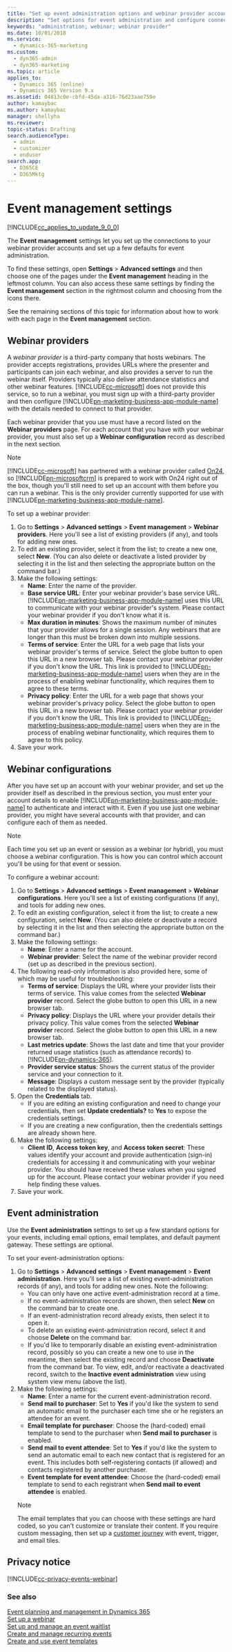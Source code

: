 ```yaml
---
title: "Set up event administration options and webinar provider accounts (Dynamics 365 for Marketing) | Microsoft Docs"
description: "Set options for event administration and configure connections to your webinar provider accounts in Dynamics 365 for Marketing"
keywords: "administration; webinar; webinar provider"
ms.date: 10/01/2018
ms.service: 
  - dynamics-365-marketing
ms.custom: 
  - dyn365-admin
  - dyn365-marketing
ms.topic: article
applies_to: 
  - Dynamics 365 (online)
  - Dynamics 365 Version 9.x
ms.assetid: 04813c0e-cbfd-45da-a316-76d23aae759e
author: kamaybac
ms.author: kamaybac
manager: shellyha
ms.reviewer:
topic-status: Drafting
search.audienceType: 
  - admin
  - customizer
  - enduser
search.app: 
  - D365CE
  - D365Mktg
---
```


# Event management settings

[!INCLUDE[cc_applies_to_update_9_0_0](../includes/cc_applies_to_update_9_0_0.md)]

The **Event management** settings let you set up the connections to your webinar provider accounts and set up a few defaults for event administration. 

To find these settings, open **Settings** > **Advanced settings** and then choose one of the pages under the **Event management** heading in the leftmost column. You can also access these same settings by finding the **Event management** section in the rightmost column and choosing from the icons there.

See the remaining sections of this topic for information about how to work with each page in the **Event management** section.

## Webinar providers

A *webinar provider* is a third-party company that hosts webinars. The provider accepts registrations, provides URLs where the presenter and participants can join each webinar, and also provides a server to run the webinar itself. Providers typically also deliver attendance statistics and other webinar features. [!INCLUDE[cc-microsoft](../includes/cc-microsoft.md)] does not provide this service, so to run a webinar, you must sign up with a third-party provider and then configure [!INCLUDE[pn-marketing-business-app-module-name](../includes/pn-marketing-business-app-module-name.md)] with the details needed to connect to that provider.

Each webinar provider that you use must have a record listed on the **Webinar providers** page. For each account that you have with your webinar provider, you must also set up a **Webinar configuration** record as described in the next section.

> [!NOTE]
> [!INCLUDE[cc-microsoft](../includes/cc-microsoft.md)] has partnered with a webinar provider called [On24](https://www.on24.com/), so [!INCLUDE[pn-microsoftcrm](../includes/pn-dynamics-365.md)] is prepared to work with On24 right out of the box, though you'll still need to set up an account with them before you can run a webinar. This is the only provider currently supported for use with [!INCLUDE[pn-marketing-business-app-module-name](../includes/pn-marketing-business-app-module-name.md)].

To set up a webinar provider:

1. Go to **Settings** > **Advanced settings** > **Event management** > **Webinar providers**. Here you'll see a list of existing providers (if any), and tools for adding new ones.
1. To edit an existing provider, select it from the list; to create a new one, select **New**. (You can also delete or deactivate a listed provider by selecting it in the list and then selecting the appropriate button on the command bar.)
1. Make the following settings:
    - **Name**: Enter the name of the provider.
    - **Base service URL**: Enter your webinar provider's base service URL. [!INCLUDE[pn-marketing-business-app-module-name](../includes/pn-marketing-business-app-module-name.md)] uses this URL to communicate with your webinar provider's system. Please contact your webinar provider if you don't know what it is.
    - **Max duration in minutes**: Shows the maximum number of minutes that your provider allows for a single session. Any webinars that are longer than this must be broken down into multiple sessions.
    - **Terms of service**: Enter the URL for a web page that lists your webinar provider's terms of service. Select the globe button to open this URL in a new browser tab. Please contact your webinar provider if you don't know the URL. This link is provided to [!INCLUDE[pn-marketing-business-app-module-name](../includes/pn-marketing-business-app-module-name.md)] users when they are in the process of enabling webinar functionality, which requires them to agree to these terms.
    - **Privacy policy**: Enter the URL for a web page that shows your webinar provider's privacy policy. Select the globe button to open this URL in a new browser tab. Please contact your webinar provider if you don't know the URL. This link is provided to [!INCLUDE[pn-marketing-business-app-module-name](../includes/pn-marketing-business-app-module-name.md)] users when they are in the process of enabling webinar functionality, which requires them to agree to this policy.
1. Save your work.

## Webinar configurations

After you have set up an account with your webinar provider, and set up the provider itself as described in the previous section, you must enter your account details to enable [!INCLUDE[pn-marketing-business-app-module-name](../includes/pn-marketing-business-app-module-name.md)] to authenticate and interact with it. Even if you use just one webinar provider, you might have several accounts with that provider, and can configure each of them as needed.

> [!NOTE]
> Each time you set up an event or session as a webinar (or hybrid), you must choose a webinar configuration. This is how you can control which account you'll be using for that event or session.

To configure a webinar account:

1. Go to **Settings** > **Advanced settings** > **Event management** > **Webinar configurations**. Here you'll see a list of existing configurations (if any), and tools for adding new ones.
1. To edit an existing configuration, select it from the list; to create a new configuration, select **New**. (You can also delete or deactivate a record by selecting it in the list and then selecting the appropriate button on the command bar.)
1. Make the following settings:
    - **Name**: Enter a name for the account.
    - **Webinar provider**: Select the name of the webinar provider record (set up as described in the previous section).
1. The following read-only information is also provided here, some of which may be useful for troubleshooting:
    - **Terms of service**: Displays the URL where your provider lists their terms of service. This value comes from the selected **Webinar provider** record. Select the globe button to open this URL in a new browser tab.
    - **Privacy policy**: Displays the URL where your provider details their privacy policy. This value comes from the selected **Webinar provider** record. Select the globe button to open this URL in a new browser tab.
    - **Last metrics update**: Shows the last date and time that your provider returned usage statistics (such as attendance records) to [!INCLUDE[pn-dynamics-365](../includes/pn-dynamics-365.md)].
    - **Provider service status**: Shows the current status of the provider service and your connection to it.
    - **Message**: Displays a custom message sent by the provider (typically related to the displayed status).
1. Open the **Credentials** tab.
    - If you are editing an existing configuration and need to change your credentials, then set **Update credentials?** to **Yes** to expose the credentials settings.
    - If you are creating a new configuration, then the credentials settings are already shown here.
1. Make the following settings:
    - **Client ID**, **Access token key**, and **Access token secret**: These values identify your account and provide authentication (sign-in) credentials for accessing it and communicating with your webinar provider. You should have received these values when you signed up for the account. Please contact your webinar provider if you need help finding these values.
1. Save your work.

## Event administration

Use the **Event administration** settings to set up a few standard options for your events, including email options, email templates, and default payment gateway. These settings are optional.

To set your event-administration options:

1. Go to **Settings** > **Advanced settings** > **Event management** > **Event administration**. Here you'll see a list of existing event-administration records (if any), and tools for adding new ones. Note the following:
    - You can only have one active event-administration record at a time.
    - If no event-administration records are shown, then select **New** on the command bar to create one.
    - If an event-administration record already exists, then select it to open it.
    - To delete an existing event-administration record, select it and choose **Delete** on the command bar.
    - If you'd like to temporarily disable an existing event-administration record, possibly so you can create a new one to use in the meantime, then select the existing record and choose **Deactivate** from the command bar. To view, edit, and/or reactivate a deactivated record, switch to the **Inactive event administration** view using system view menu (above the list).
1. Make the following settings:
    - **Name**: Enter a name for the current event-administration record.
    - **Send mail to purchaser**: Set to **Yes** if you'd like the system to send an automatic email to the purchaser each time she or he registers an attendee for an event.
    - **Email template for purchaser**: Choose the (hard-coded) email template to send to the purchaser when **Send mail to purchaser** is enabled.
    - **Send mail to event attendee**: Set to **Yes** if you'd like the system to send an automatic email to each new contact that is registered for an event. This includes both self-registering contacts (if allowed) and contacts registered by another purchaser.
    - **Event template for event attendee**: Choose the (hard-coded) email template to send to each registrant when **Send mail to event attendee** is enabled.
    > [!NOTE]
    > The email templates that you can choose with these settings are hard coded, so you can't customize or translate their content. If you require custom messaging, then set up a [customer journey](customer-journeys-create-automated-campaigns.md) with event, trigger, and email tiles.

## Privacy notice

[!INCLUDE[cc-privacy-events-webinar](../includes/cc-privacy-events-webinar.md)]

### See also

[Event planning and management in Dynamics 365](event-management.md)  
[Set up a webinar](set-up-webinar.md)  
[Set up and manage an event waitlist](event-waitlist.md)  
[Create and manage recurring events](event-recurring.md)  
[Create and use event templates](event-templates.md)
